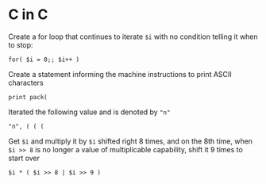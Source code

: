 # C in C


Create a for loop that continues to iterate `$i` with no condition telling it when to stop:

	for( $i = 0;; $i++ )

Create a statement informing the machine instructions to print ASCII characters

	print pack(

Iterated the following value and is denoted by `"n"`

	"n", ( ( (

Get `$i` and multiply it by `$i` shifted right 8 times, and on the 8th time, when `$i >> 8` is no longer a value of multiplicable capability, shift it 9 times to start over

	$i * ( $i >> 8 | $i >> 9 )


